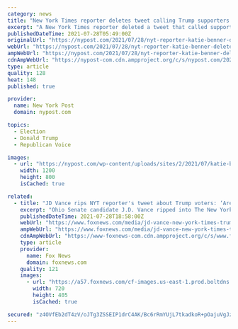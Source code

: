 ```yaml
---
category: news
title: "New York Times reporter deletes tweet calling Trump supporters ‘enemies of the state’"
excerpt: "A New York Times reporter deleted a tweet that called supporters of former President Trump “enemies of the state,” following a viral blowback online."
publishedDateTime: 2021-07-28T05:49:00Z
originalUrl: "https://nypost.com/2021/07/28/nyt-reporter-katie-benner-deletes-tweets-berating-trump-supporters/"
webUrl: "https://nypost.com/2021/07/28/nyt-reporter-katie-benner-deletes-tweets-berating-trump-supporters/"
ampWebUrl: "https://nypost.com/2021/07/28/nyt-reporter-katie-benner-deletes-tweets-berating-trump-supporters/amp/"
cdnAmpWebUrl: "https://nypost-com.cdn.ampproject.org/c/s/nypost.com/2021/07/28/nyt-reporter-katie-benner-deletes-tweets-berating-trump-supporters/amp/"
type: article
quality: 128
heat: 148
published: true

provider:
  name: New York Post
  domain: nypost.com

topics:
  - Election
  - Donald Trump
  - Republican Voice

images:
  - url: "https://nypost.com/wp-content/uploads/sites/2/2021/07/katie-benner-index-1.jpg?quality=90&strip=all&w=1200"
    width: 1200
    height: 800
    isCached: true

related:
  - title: "JD Vance rips NYT reporter's tweet about Trump voters: ‘Are me and my family domestic terrorists?’"
    excerpt: "Ohio Senate candidate J.D. Vance ripped into The New York Times’ Katie Benner on Wednesday after the reporter suggested in a tweet that Trump supporters should be considered 'enemies of the state' following the first day of testimony at the Jan."
    publishedDateTime: 2021-07-28T18:58:00Z
    webUrl: "https://www.foxnews.com/media/jd-vance-new-york-times-trump-voters-tweet"
    ampWebUrl: "https://www.foxnews.com/media/jd-vance-new-york-times-trump-voters-tweet.amp"
    cdnAmpWebUrl: "https://www-foxnews-com.cdn.ampproject.org/c/s/www.foxnews.com/media/jd-vance-new-york-times-trump-voters-tweet.amp"
    type: article
    provider:
      name: Fox News
      domain: foxnews.com
    quality: 121
    images:
      - url: "https://a57.foxnews.com/cf-images.us-east-1.prod.boltdns.net/v1/static/694940094001/98734d9c-03bd-4266-a20b-d1e0ee3ed71b/ca1baf02-9b4b-4991-b193-43f2c03cd2ff/1280x720/match/720/405/image.jpg?ve=1&tl=1"
        width: 720
        height: 405
        isCached: true

secured: "z4OVfEb2dT4zV/oJTg3ZSSEIP1drC4AK/Bc6rRmYUjL7tkadkoR+pOajuVgJz2KDqZhQMT9sizoKrQVh/ChjV3FvTyLpwvw1RUjcjDku2WtmrbbqIy2nUgiW6ihfWdFz2jGIpqv0CpdTJ6JesTWcr/vnRlv4I1L4YqP+vANGa093XsUNJMdKHpypa5dxaSbKizlVt3RpMuKr2SlgaXbkNB9eOWY8LJB0+r87mA58etDyCXDScYlirAE/iTLyUu4f6vzRWtZbvOLsPex9e+09Xyl4OJUpw7kejZ7CHLVsN9uhn4xvbH2B1UDhO2VG3rdz7Sha9L6aofIzkmseGFlgG9byEBpHEY0ozKrIZxkh0bU=;IZpIDTLTz+/X8/4yo5AiDg=="
---
```


